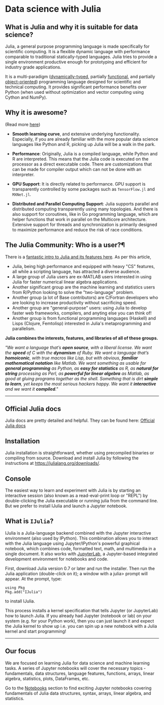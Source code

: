 # Data science with Julia

## What is Julia and why it is suitable for data science?

Julia, a general purpose programming language is made specifically for scientific computing. It is a flexible dynamic language with performance comparable to traditional statically-typed languages. Julia tries to provide a single environment productive enough for prototyping and efficient for industry grade applications.

It is a multi-paradigm ([dynamically-typed](https://android.jlelse.eu/magic-lies-here-statically-typed-vs-dynamically-typed-languages-d151c7f95e2b), partially [functional](https://en.wikipedia.org/wiki/Functional_programming), and partially [object-oriented](https://en.wikipedia.org/wiki/Object-oriented_programming)) programming language designed for scientific and technical computing. It provides significant performance benefits over Python (when used without optimization and vector computing using Cython and NumPy).

## Why it is awesome?

(Read more [here](https://www.quora.com/What-is-so-special-about-the-Julia-programming-language))

- **Smooth learning curve**, and extensive underlying functionality. Especially, if you are already familiar with the more popular data science languages like Python and R, picking up Julia will be a walk in the park.

- **Performance**: Originally, Julia is a compiled language, while Python and R are interpreted. This means that the Julia code is executed on the processor as a direct executable code. There are customizations that can be made for compiler output which can not be done with an interpreter.

- **GPU Support**: It is directly related to performance. GPU support is transparently controlled by some packages such as `TensorFlow.jl` and `MXNet.jl`.

- **Distributed and Parallel Computing Support**: Julia supports parallel and distributed computing transparently using many topologies. And there is also support for coroutines, like in Go programming language, which are helper functions that work in parallel on the Multicore architecture. Extensive support for threads and synchronization is primarily designed to maximize performance and reduce the risk of race conditions. 

## The Julia Community: Who is a user?¶

There is a [fantastic intro to Julia and its features here](http://ucidatascienceinitiative.github.io/IntroToJulia/Html/JuliaMentalModel). As per this article,

- Julia, being high performance and equipped with heavy "CS" features, all while a scripting language, has attracted a diverse audience.
- A large group of Julia users are ex-MATLAB users interested in using Julia for faster numerical linear algebra applications.
- Another significant group are the machine learning and statistics users from R/Python looking to solve the "two-language" problem.
- Another group (a lot of Base contributors) are C/Fortran developers who are looking to increase productivity without sacrificing speed.
- Another group are "general-purpose" users: using Julia to develop faster web frameworks, compilers, and anyting else you can think of!
- Another group is from functional programming languages (Haskell) and Lisps (Clojure, Femtolisp) interested in Julia's metaprogramming and parallelism.

**Julia combines the interests, features, and libraries of all of these groups.** 

_"We want a language that’s **open source**, with a liberal license. We want the **speed** of C with the **dynamism** of Ruby. We want a language that’s **homoiconic**, with true macros like Lisp, but with obvious, **familiar mathematical notation** like Matlab. We want something as usable for **general programming** as Python, as **easy for statistics** as R, as **natural for string** processing as Perl, as **powerful for linear algebra** as Matlab, as good at gluing programs together as the shell. Something that is dirt **simple to learn**, yet keeps the most serious hackers happy. We want it **interactive** and we want it **compiled**."_

---

## Official Julia docs

Julia docs are pretty detailed and helpful. They can be found here: [Official Julia docs](https://docs.julialang.org/en/v1/)

## Installation

Julia installation is straightforward, whether using precompiled binaries or compiling from source. Download and install Julia by following the instructions at https://julialang.org/downloads/.

## Console

The easiest way to learn and experiment with Julia is by starting an interactive session (also known as a read-eval-print loop or "REPL") by double-clicking the Julia executable or running julia from the command line. But we prefer to install IJulia and launch a Jupyter notebook.

## What is `IJulia`?
IJulia is a Julia-language backend combined with the Jupyter interactive environment (also used by IPython). This combination allows you to interact with the Julia language using Jupyter/IPython's powerful graphical notebook, which combines code, formatted text, math, and multimedia in a single document. It also works with [JupyterLab](https://jupyterlab.readthedocs.io/en/stable/), a Jupyter-based integrated development environment for notebooks and code.

First, download Julia version 0.7 or later and run the installer. Then run the Julia application (double-click on it); a window with a julia> prompt will appear. At the prompt, type:

    using Pkg
    Pkg.add("IJulia")

to install IJulia.

This process installs a kernel specification that tells Jupyter (or JupyterLab) how to launch Julia. If you already had Jupyter (notebook or lab) on your system (e.g. for your Python work), then you can just launch it and expect the Julia kernel to show up i.e. you can spin up a new notebook with a Julia kernel and start programming!

---
## Our focus
We are focused on learning Julia for data science and machine learning tasks. A series of Jupyter notebooks will cover the necessary topics - fundamentals, data structures, language features, functions, arrays, linear algebra, statistics, plots, DataFrames, etc.

Go to the [Notebooks](https://github.com/tirthajyoti/Julia-basics/tree/master/Notebooks) section to find exciting Jupyter notebooks covering fundamentals of Julia data structures, syntax, arrays, linear algebra, and statistics.
